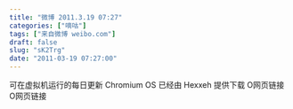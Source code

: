 ```yaml
---
title: "微博 2011.3.19 07:27"
categories: ["嘀咕"]
tags: ["来自微博 weibo.com"]
draft: false
slug: "sK2Trg"
date: "2011-03-19 07:27:00"
---
```


<p>可在虚拟机运行的每日更新 Chromium OS 已经由 Hexxeh 提供下载 O网页链接 O网页链接 ​​​​</p>
